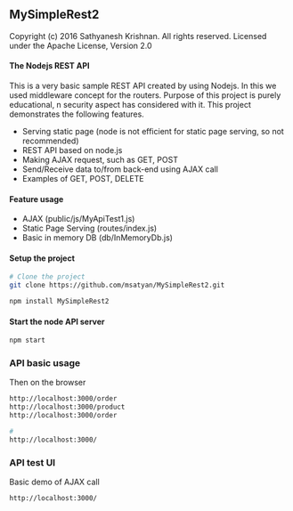 ## MySimpleRest2
Copyright (c) 2016 Sathyanesh Krishnan. All rights reserved.
Licensed under the Apache License, Version 2.0


#### The Nodejs REST API 
This is a very basic sample REST API created by using Nodejs. In this we used middleware concept for the routers. Purpose of this project is purely educational, n security aspect has considered with it.  This project demonstrates the following features.
- Serving static page (node is not efficient for static page serving, so not recommended)
- REST API based on node.js
- Making AJAX request, such as GET, POST 
- Send/Receive data to/from back-end using AJAX call 
- Examples of GET, POST, DELETE

#### Feature usage
- AJAX (public/js/MyApiTest1.js)
- Static Page Serving (routes/index.js)
- Basic in memory DB (db/InMemoryDb.js)



#### Setup the project
```bash
# Clone the project
git clone https://github.com/msatyan/MySimpleRest2.git

npm install MySimpleRest2
```

#### Start the node API server
```bash
npm start
```

### API basic usage
Then on the browser
```bash
http://localhost:3000/order
http://localhost:3000/product
http://localhost:3000/order

#
http://localhost:3000/

```

### API test UI
Basic demo of AJAX call
```bash
http://localhost:3000/
```

